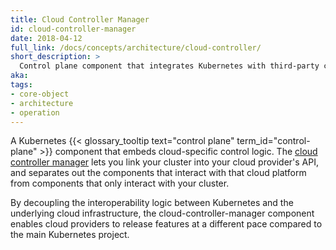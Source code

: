 ```yaml
---
title: Cloud Controller Manager
id: cloud-controller-manager
date: 2018-04-12
full_link: /docs/concepts/architecture/cloud-controller/
short_description: >
  Control plane component that integrates Kubernetes with third-party cloud providers.
aka: 
tags:
- core-object
- architecture
- operation
---
```

A Kubernetes {{< glossary_tooltip text="control plane" term_id="control-plane" >}} component that 
embeds cloud-specific control logic. The [cloud controller manager](/docs/concepts/architecture/cloud-controller/) lets you link your
cluster into your cloud provider's API, and separates out the components that interact with that 
cloud platform from components that only interact with your cluster.

<!--more-->

By decoupling the interoperability logic between Kubernetes and the underlying cloud
infrastructure, the cloud-controller-manager component enables cloud providers to release
features at a different pace compared to the main Kubernetes project.

